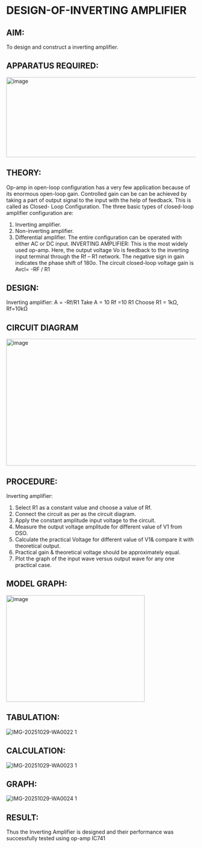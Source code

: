 # DESIGN-OF-INVERTING AMPLIFIER
## AIM:
To design and construct a inverting amplifier.

## APPARATUS REQUIRED:
<img width="768" height="213" alt="image" src="https://github.com/user-attachments/assets/d2a172d2-abb8-4930-8db5-78338f0486fe" />

## THEORY:
Op-amp in open-loop configuration has a very few application because of its enormous open-loop gain. Controlled gain can be can be achieved by taking a part of output signal to the input with the help of feedback. This is called as Closed- Loop Configuration. The three basic types of closed-loop amplifier configuration are:
1. Inverting amplifier.
2. Non-inverting amplifier.
3. Differential amplifier.
The entire configuration can be operated with either AC or DC input.
INVERTING AMPLIFIER:
This is the most widely used op-amp. Here, the output voltage Vo is feedback to the inverting input terminal through the Rf – R1 network. The negative sign in gain indicates the phase shift of 180ο.
The circuit closed-loop voltage gain is Avcl= -RF / R1

## DESIGN:
Inverting amplifier:
A = -Rf/R1
Take A = 10
Rf =10 R1
Choose R1 = 1kΩ, Rf=10kΩ

## CIRCUIT DIAGRAM
<img width="674" height="338" alt="image" src="https://github.com/user-attachments/assets/a1c35782-2787-4a3d-994a-6ed78afcafb5" />

## PROCEDURE:
Inverting amplifier:
1. Select R1 as a constant value and choose a value of Rf.
2. Connect the circuit as per as the circuit diagram.
3. Apply the constant amplitude input voltage to the circuit.
4. Measure the output voltage amplitude for different value of V1 from DSO.
5. Calculate the practical Voltage for different value of V1& compare it with theoretical output.
6. Practical gain & theoretical voltage should be approximately equal.
7. Plot the graph of the input wave versus output wave for any one practical case.

## MODEL GRAPH:
<img width="368" height="284" alt="image" src="https://github.com/user-attachments/assets/d2081f1e-57d1-4cd0-b59a-5ebb4115733d" />

## TABULATION:

![IMG-20251029-WA0022 1](https://github.com/user-attachments/assets/7654d8a9-c678-4fc5-972b-93ecb2dd1ae0)

## CALCULATION:

![IMG-20251029-WA0023 1](https://github.com/user-attachments/assets/1a6f5932-b941-4520-8166-3dd2730f4e2c)

## GRAPH:

![IMG-20251029-WA0024 1](https://github.com/user-attachments/assets/c46ecfd3-4bba-4067-90c3-a6b7060fb5fb)

## RESULT:
Thus the Inverting Amplifier is designed and their performance was successfully tested using op-amp IC741
